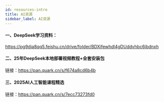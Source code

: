 ```yaml
---
id: resources-intro
title: AI资源
sidebar_label: AI资源
---
```


#### 一、DeepSeek学习资料：
https://pg9dia8qq5.feishu.cn/drive/folder/BDXifewhdl4gDUddvhbc6ibdnxh


#### 二、25年DeepSeek本地部署视频教程+全套安装包
链接：https://pan.quark.cn/s/f674a8cd6b4b

#### 三、2025AI人工智能课程精选
链接：https://pan.quark.cn/s/7ecc73273fd0
